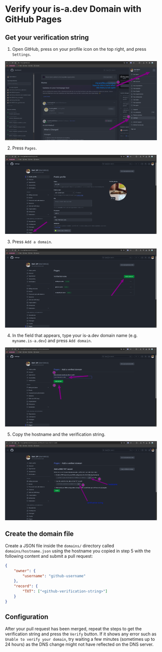 # Verify your is-a.dev Domain with GitHub Pages

## Get your verification string

1. Open GitHub, press on your profile icon on the top right, and press `Settings`.

<img src="../img/github_pages_verification_step_1.png" height="259">

2. Press `Pages`.

<img src="../img/github_pages_verification_step_2.png" height="259">

3. Press `Add a domain`.

<img src="../img/github_pages_verification_step_3.png" height="259">

4. In the field that appears, type your is-a.dev domain name (e.g. `myname.is-a.dev`) and press `Add domain`.

<img src="../img/github_pages_verification_step_4.png" height="259">

5. Copy the hostname and the verification string.

<img src="../img/github_pages_verification_step_5.png" height="259">

## Create the domain file

Create a JSON file inside the `domains/` directory called `domains/hostname.json` using the hostname you copied in step 5 with the following content and submit a pull request:

```json
{
    "owner": {
        "username": "github-username"
    },
    "record": {
        "TXT": ["<github-verification-string>"]
    }
}
```

## Configuration
After your pull request has been merged, repeat the steps to get the verification string and press the `Verify` button.
If it shows any error such as `Unable to verify your domain`, try waiting a few minutes (sometimes up to 24 hours) as the DNS change might not have reflected on the DNS server.
